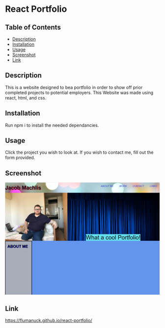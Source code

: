 # React Portfolio

## Table of Contents

- [Description](#description)
- [Installation](#installation)
- [Usage](#usage)
- [Screenshot](#screenshot)
- [Link](#link)

## Description

This is a website designed to bea portfolio in order to show off prior completed projects to potential employers. This Website was made using react, html, and css.

## Installation

Run npm i to install the needed dependancies.

## Usage

Click the project you wish to look at. If you wish to contact me, fill out the form provided.

## Screenshot

![Screenshot of Site](./src/images/site-screenshot.PNG)

## Link

https://flumanuck.github.io/react-portfolio/
